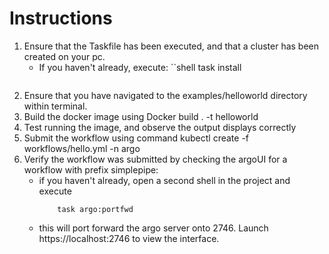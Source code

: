 # Instructions

1. Ensure that the Taskfile has been executed, and that a cluster has been created on your 
pc.  
    - If you haven't already, execute:
    ``shell
        task install
    ```
2. Ensure that you have navigated to the examples/helloworld directory within terminal.
2. Build the docker image using Docker build . -t helloworld
3. Test running the image, and observe the output displays correctly
4. Submit the workflow using command kubectl create -f workflows/hello.yml -n argo
5. Verify the workflow was submitted by checking the argoUI for a workflow with prefix simplepipe:
    - if you haven't already, open a second shell in the project and execute
        ```shell
            task argo:portfwd
        ```
    - this will port forward the argo server onto 2746. Launch https://localhost:2746 to view the interface.